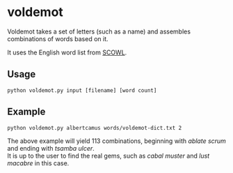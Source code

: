 # voldemot

Voldemot takes a set of letters (such as a name) and assembles combinations of words based on it.

It uses the English word list from [SCOWL](http://wordlist.aspell.net/).  

## Usage

`python voldemot.py input [filename] [word count]`

## Example

`python voldemot.py albertcamus words/voldemot-dict.txt 2`

The above example will yield 113 combinations, beginning with _ablate scrum_ and ending with _tsamba ulcer_.  
It is up to the user to find the real gems, such as _cabal muster_ and _lust macabre_ in this case.